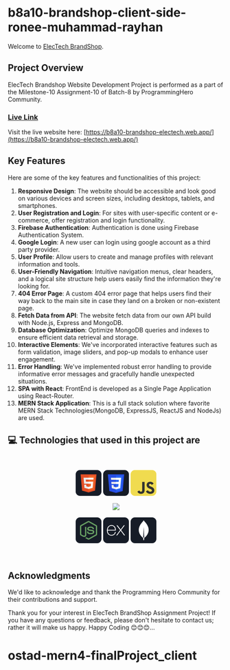 # b8a10-brandshop-client-side-ronee-muhammad-rayhan

Welcome to [ElecTech BrandShop](https://b8a10-brandshop-electech.web.app/).


## Project Overview

ElecTech Brandshop Website Development Project is performed as a part of the Milestone-10 Assignment-10 of Batch-8 by ProgrammingHero Community.


### [Live Link](https://b8a10-brandshop-electech.web.app/)

Visit the live website here: [https://b8a10-brandshop-electech.web.app/](https://b8a10-brandshop-electech.web.app/)


## Key Features

Here are some of the key features and functionalities of this project:

1. **Responsive Design**: The website should be accessible and look good on various devices and screen sizes, including desktops, tablets, and smartphones.
2. **User Registration and Login**: For sites with user-specific content or e-commerce, offer registration and login functionality.
3. **Firebase Authentication**: Authentication is done using Firebase Authentication System.
4. **Google Login**: A new user can login using google account as a third party provider.
5. **User Profile**: Allow users to create and manage profiles with relevant information and tools.
6. **User-Friendly Navigation**: Intuitive navigation menus, clear headers, and a logical site structure help users easily find the information they're looking for.
7. **404 Error Page**: A custom 404 error page that helps users find their way back to the main site in case they land on a broken or non-existent page.
8. **Fetch Data from API**: The website fetch data from our own API build with Node.js, Express and MongoDB.
9. **Database Optimization**: Optimize MongoDB queries and indexes to ensure efficient data retrieval and storage.
10. **Interactive Elements**: We've incorporated interactive features such as form validation, image sliders, and pop-up modals to enhance user engagement.
11. **Error Handling**: We've implemented robust error handling to provide informative error messages and gracefully handle unexpected situations.
12. **SPA with React**: FrontEnd is developed as a Single Page Application using React-Router.
13. **MERN Stack Application**: This is a full stack solution where favorite MERN Stack Technologies(MongoDB, ExpressJS, ReactJS and NodeJs) are used.

## :computer: Technologies that used in this project are

<br>
<p align="center">
<img src="https://github.com/ronee-muhammad-rayhan/ronee-muhammad-rayhan/blob/main/images/icons/HTML.png"/>
<img src="https://github.com/ronee-muhammad-rayhan/ronee-muhammad-rayhan/blob/main/images/icons/css.png"/>
<img src="https://github.com/ronee-muhammad-rayhan/ronee-muhammad-rayhan/blob/main/images/icons/JavaScript.png"/>
</p>
<p align="center">
  <a href="https://skillicons.dev" target="_blank">
    <img src="https://skillicons.dev/icons?i=react,tailwind,firebase" />
  </a>
  <!--
<img src="https://github.com/ronee-muhammad-rayhan/ronee-muhammad-rayhan/blob/main/images/icons/react.png"/>
<img src="https://github.com/ronee-muhammad-rayhan/ronee-muhammad-rayhan/blob/main/images/icons/tailwind.png"/>
<img src="https://github.com/ronee-muhammad-rayhan/ronee-muhammad-rayhan/blob/main/images/icons/firebase.png"/>
  -->
</p>
<p align="center">
<img src="https://github.com/ronee-muhammad-rayhan/ronee-muhammad-rayhan/blob/main/images/icons/node.png"/>
<img src="https://github.com/ronee-muhammad-rayhan/ronee-muhammad-rayhan/blob/main/images/icons/express.png"/>
<img src="https://github.com/ronee-muhammad-rayhan/ronee-muhammad-rayhan/blob/main/images/icons/mongo.png"/>
</p><br/>

## Acknowledgments

We'd like to acknowledge and thank the Programming Hero Community for their contributions and support.

Thank you for your interest in ElecTech BrandShop Assignment Project! If you have any questions or feedback, please don't hesitate to contact us; rather it will make us happy. Happy Coding :blush::blush::blush:...
# ostad-mern4-finalProject_client
